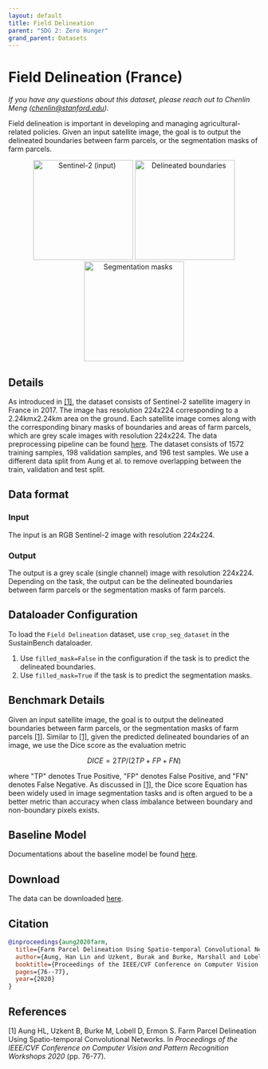 ```yaml
---
layout: default
title: Field Delineation
parent: "SDG 2: Zero Hunger"
grand_parent: Datasets
---
```


# Field Delineation (France)
*If you have any questions about this dataset, please reach out to Chenlin Meng ([chenlin@stanford.edu](mailto:chenlin@stanford.edu)).*

Field delineation is important in developing and managing agricultural-related policies. Given an input satellite image, the goal is to output the delineated boundaries between farm parcels, or the segmentation masks of farm parcels.

<p style="text-align: center">
<img src="{{ site.baseurl }}/assets/images/farmland1.jpg" width="200" title="Sentinel-2 (input)">
<img src="{{ site.baseurl }}/assets/images/farmland2.png" width="200" title="Delineated boundaries">
<img src="{{ site.baseurl }}/assets/images/farmland3.png" width="200" title="Segmentation masks">
</p>


## Details

As introduced in [[1]](#references), the dataset consists of Sentinel-2 satellite imagery in France in 2017. The image has resolution 224x224 corresponding to a 2.24kmx2.24km area on the ground. Each satellite image comes along with the corresponding binary masks of boundaries and areas of farm parcels, which are grey scale images with resolution 224x224. The data preprocessing pipeline can be found [here](https://github.com/sustainlab-group/ParcelDelineation). The dataset consists of 1572 training samples, 198 validation samples, and 196 test samples. We use a different data split from Aung et al. to remove overlapping between the train, validation and test split.

## Data format
### Input
The input is an RGB Sentinel-2 image with resolution 224x224.
### Output
The output is a grey scale (single channel) image with resolution 224x224. Depending on the task, the output can be the delineated boundaries between farm parcels or the segmentation masks of farm parcels.

## Dataloader Configuration
To load the ``Field Delineation`` dataset, use ``crop_seg_dataset`` in the SustainBench dataloader.
1. Use ``filled_mask=False`` in the configuration if the task is to predict the delineated boundaries.
2. Use ``filled_mask=True`` if the task is to predict the segmentation masks.

##  Benchmark Details

Given an input satellite image, the goal is to output the delineated boundaries between farm parcels, or the segmentation masks of farm parcels [[1]](#references). Similar to [[1]](#references), given the predicted delineated boundaries of an image, we use the Dice score as the evaluation metric
```math
DICE = 2TP / (2TP + FP + FN)
```
where "TP" denotes True Positive, "FP" denotes False Positive, and "FN" denotes False Negative. As discussed in [[1]](#references), the Dice score Equation has been widely used in image segmentation tasks and is often argued to be a better metric than accuracy when class imbalance between boundary and non-boundary pixels exists.

## Baseline Model
Documentations about the baseline model be found [here](https://github.com/sustainlab-group/ParcelDelineation).

## Download

The data can be downloaded [here](https://drive.google.com/drive/folders/1GDL1pvlDCcsyEwafe7N41WtS7doFlju3).


## Citation

```bibtex
@inproceedings{aung2020farm,
  title={Farm Parcel Delineation Using Spatio-temporal Convolutional Networks},
  author={Aung, Han Lin and Uzkent, Burak and Burke, Marshall and Lobell, David and Ermon, Stefano},
  booktitle={Proceedings of the IEEE/CVF Conference on Computer Vision and Pattern Recognition Workshops},
  pages={76--77},
  year={2020}
}
```

## References

[1] Aung HL, Uzkent B, Burke M, Lobell D, Ermon S. Farm Parcel Delineation Using Spatio-temporal Convolutional Networks. In *Proceedings of the IEEE/CVF Conference on Computer Vision and Pattern Recognition Workshops 2020* (pp. 76-77).
